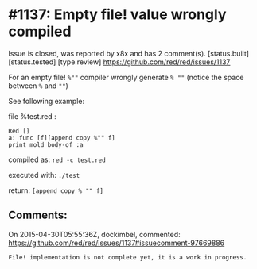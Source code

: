 
#1137: Empty file! value wrongly compiled
================================================================================
Issue is closed, was reported by x8x and has 2 comment(s).
[status.built] [status.tested] [type.review]
<https://github.com/red/red/issues/1137>

For an empty file! `%""` compiler wrongly generate `% ""`
(notice the space between `%` and `""`)

See following example:

file %test.red :

``` rebol
Red []
a: func [f][append copy %"" f]
print mold body-of :a
```

compiled as:
`red -c test.red`

executed with:
`./test`

return:
`[append copy % "" f]`



Comments:
--------------------------------------------------------------------------------

On 2015-04-30T05:55:36Z, dockimbel, commented:
<https://github.com/red/red/issues/1137#issuecomment-97669886>

    File! implementation is not complete yet, it is a work in progress.

